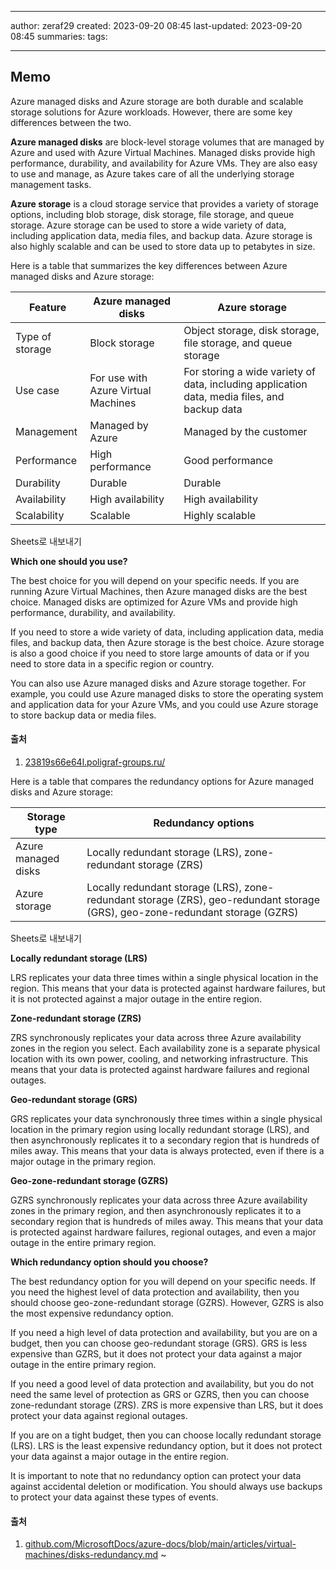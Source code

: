 

--- 
author: zeraf29
created: 2023-09-20 08:45 
last-updated: 2023-09-20 08:45 
summaries: 
tags:

---

## Memo
Azure managed disks and Azure storage are both durable and scalable storage solutions for Azure workloads. However, there are some key differences between the two.

**Azure managed disks** are block-level storage volumes that are managed by Azure and used with Azure Virtual Machines. Managed disks provide high performance, durability, and availability for Azure VMs. They are also easy to use and manage, as Azure takes care of all the underlying storage management tasks.

**Azure storage** is a cloud storage service that provides a variety of storage options, including blob storage, disk storage, file storage, and queue storage. Azure storage can be used to store a wide variety of data, including application data, media files, and backup data. Azure storage is also highly scalable and can be used to store data up to petabytes in size.

Here is a table that summarizes the key differences between Azure managed disks and Azure storage:

|Feature|Azure managed disks|Azure storage|
|---|---|---|
|Type of storage|Block storage|Object storage, disk storage, file storage, and queue storage|
|Use case|For use with Azure Virtual Machines|For storing a wide variety of data, including application data, media files, and backup data|
|Management|Managed by Azure|Managed by the customer|
|Performance|High performance|Good performance|
|Durability|Durable|Durable|
|Availability|High availability|High availability|
|Scalability|Scalable|Highly scalable|

Sheets로 내보내기

**Which one should you use?**

The best choice for you will depend on your specific needs. If you are running Azure Virtual Machines, then Azure managed disks are the best choice. Managed disks are optimized for Azure VMs and provide high performance, durability, and availability.

If you need to store a wide variety of data, including application data, media files, and backup data, then Azure storage is the best choice. Azure storage is also a good choice if you need to store large amounts of data or if you need to store data in a specific region or country.

You can also use Azure managed disks and Azure storage together. For example, you could use Azure managed disks to store the operating system and application data for your Azure VMs, and you could use Azure storage to store backup data or media files.

#### 출처

[](https://bard.google.com/faq#citation)

1. [23819s66e64l.poligraf-groups.ru/](http://23819s66e64l.poligraf-groups.ru/)




Here is a table that compares the redundancy options for Azure managed disks and Azure storage:

|Storage type|Redundancy options|
|---|---|
|Azure managed disks|Locally redundant storage (LRS), zone-redundant storage (ZRS)|
|Azure storage|Locally redundant storage (LRS), zone-redundant storage (ZRS), geo-redundant storage (GRS), geo-zone-redundant storage (GZRS)|

Sheets로 내보내기

**Locally redundant storage (LRS)**

LRS replicates your data three times within a single physical location in the region. This means that your data is protected against hardware failures, but it is not protected against a major outage in the entire region.

**Zone-redundant storage (ZRS)**

ZRS synchronously replicates your data across three Azure availability zones in the region you select. Each availability zone is a separate physical location with its own power, cooling, and networking infrastructure. This means that your data is protected against hardware failures and regional outages.

**Geo-redundant storage (GRS)**

GRS replicates your data synchronously three times within a single physical location in the primary region using locally redundant storage (LRS), and then asynchronously replicates it to a secondary region that is hundreds of miles away. This means that your data is always protected, even if there is a major outage in the primary region.

**Geo-zone-redundant storage (GZRS)**

GZRS synchronously replicates your data across three Azure availability zones in the primary region, and then asynchronously replicates it to a secondary region that is hundreds of miles away. This means that your data is protected against hardware failures, regional outages, and even a major outage in the entire primary region.

**Which redundancy option should you choose?**

The best redundancy option for you will depend on your specific needs. If you need the highest level of data protection and availability, then you should choose geo-zone-redundant storage (GZRS). However, GZRS is also the most expensive redundancy option.

If you need a high level of data protection and availability, but you are on a budget, then you can choose geo-redundant storage (GRS). GRS is less expensive than GZRS, but it does not protect your data against a major outage in the entire primary region.

If you need a good level of data protection and availability, but you do not need the same level of protection as GRS or GZRS, then you can choose zone-redundant storage (ZRS). ZRS is more expensive than LRS, but it does protect your data against regional outages.

If you are on a tight budget, then you can choose locally redundant storage (LRS). LRS is the least expensive redundancy option, but it does not protect your data against a major outage in the entire region.

It is important to note that no redundancy option can protect your data against accidental deletion or modification. You should always use backups to protect your data against these types of events.

#### 출처

[](https://bard.google.com/faq#citation)

1. [github.com/MicrosoftDocs/azure-docs/blob/main/articles/virtual-machines/disks-redundancy.md](https://github.com/MicrosoftDocs/azure-docs/blob/main/articles/virtual-machines/disks-redundancy.md) 
~